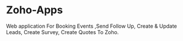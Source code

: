 # Zoho-Apps
Web application For Booking Events ,Send Follow Up, Create &amp; Update Leads, Create Survey, Create Quotes To Zoho.
